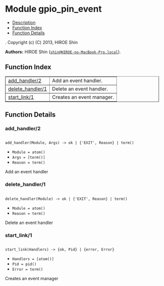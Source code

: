 

# Module gpio_pin_event #
* [Description](#description)
* [Function Index](#index)
* [Function Details](#functions)


.
Copyright (c) (C) 2013, HIROE Shin

__Authors:__ HIROE Shin ([`shin@HIROE-no-MacBook-Pro.local`](mailto:shin@HIROE-no-MacBook-Pro.local)).
<a name="index"></a>

## Function Index ##


<table width="100%" border="1" cellspacing="0" cellpadding="2" summary="function index"><tr><td valign="top"><a href="#add_handler-2">add_handler/2</a></td><td>Add an event handler.</td></tr><tr><td valign="top"><a href="#delete_handler-1">delete_handler/1</a></td><td>Delete an event handler.</td></tr><tr><td valign="top"><a href="#start_link-1">start_link/1</a></td><td>Creates an event manager.</td></tr></table>


<a name="functions"></a>

## Function Details ##

<a name="add_handler-2"></a>

### add_handler/2 ###


<pre><code>
add_handler(Module, Args) -&gt; ok | {'EXIT', Reason} | term()
</code></pre>

<ul class="definitions"><li><code>Module = atom()</code></li><li><code>Args = [term()]</code></li><li><code>Reason = term()</code></li></ul>

Add an event handler
<a name="delete_handler-1"></a>

### delete_handler/1 ###


<pre><code>
delete_handler(Module) -&gt; ok | {'EXIT', Reason} | term()
</code></pre>

<ul class="definitions"><li><code>Module = atom()</code></li><li><code>Reason = term()</code></li></ul>

Delete an event handler
<a name="start_link-1"></a>

### start_link/1 ###


<pre><code>
start_link(Handlers) -&gt; {ok, Pid} | {error, Error}
</code></pre>

<ul class="definitions"><li><code>Handlers = [atom()]</code></li><li><code>Pid = pid()</code></li><li><code>Error = term()</code></li></ul>

Creates an event manager
